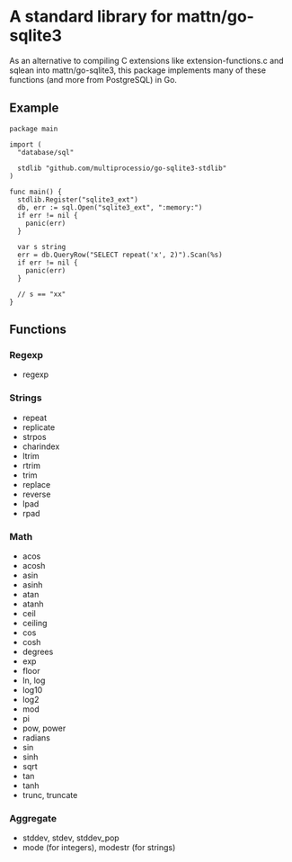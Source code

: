 # A standard library for mattn/go-sqlite3

As an alternative to compiling C extensions like extension-functions.c
and sqlean into mattn/go-sqlite3, this package implements many of
these functions (and more from PostgreSQL) in Go.

## Example

```
package main

import (
  "database/sql"
  
  stdlib "github.com/multiprocessio/go-sqlite3-stdlib"
)

func main() {
  stdlib.Register("sqlite3_ext")
  db, err := sql.Open("sqlite3_ext", ":memory:")
  if err != nil {
    panic(err)
  }
  
  var s string
  err = db.QueryRow("SELECT repeat('x', 2)").Scan(%s)
  if err != nil {
    panic(err)
  }
  
  // s == "xx"
}
```

## Functions

### Regexp

* regexp

### Strings

* repeat
* replicate
* strpos
* charindex
* ltrim
* rtrim
* trim
* replace
* reverse
* lpad
* rpad

### Math

* acos
* acosh 
* asin
* asinh 
* atan
* atanh
* ceil
* ceiling
* cos
* cosh
* degrees
* exp
* floor
* ln, log
* log10
* log2
* mod
* pi
* pow, power
* radians
* sin
* sinh
* sqrt
* tan
* tanh
* trunc, truncate

### Aggregate

* stddev, stdev, stddev_pop
* mode (for integers), modestr (for strings)
